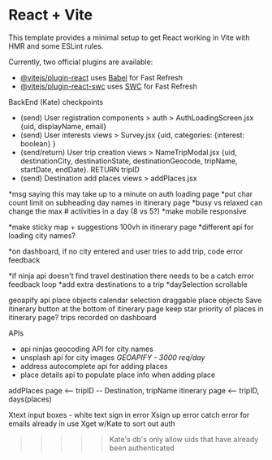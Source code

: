 # React + Vite

This template provides a minimal setup to get React working in Vite with HMR and some ESLint rules.

Currently, two official plugins are available:

- [@vitejs/plugin-react](https://github.com/vitejs/vite-plugin-react/blob/main/packages/plugin-react/README.md) uses [Babel](https://babeljs.io/) for Fast Refresh
- [@vitejs/plugin-react-swc](https://github.com/vitejs/vite-plugin-react-swc) uses [SWC](https://swc.rs/) for Fast Refresh

BackEnd (Kate) checkpoints
- (send) User registration components > auth > AuthLoadingScreen.jsx {uid, displayName, email}
- (send) User interests views > Survey.jsx {uid, categories: {interest: boolean} }
- (send/return) User trip creation views > NameTripModal.jsx {uid, destinationCity, destinationState, destinationGeocode, tripName, startDate, endDate}. RETURN tripID
- (send) Destination add places views > addPlaces.jsx 

*msg saying this may take up to a minute on auth loading page 
*put char count limit on subheading day names in itinerary page
*busy vs relaxed can change the max # activities in a day (8 vs 5?)
*make mobile responsive
<!-- DONE*show number of items in that day when you collapse itinerary day -->
*make sticky map + suggestions 100vh in itinerary page
*different api for loading city names?
<!-- DONE*loading screen while name trip load -->
*on dashboard, if no city entered and user tries to add trip, code error feedback
<!-- DONE*make more aesthetic scrollbars -->
*if ninja api doesn't find travel destination there needs to be a catch error feedback loop 
*add extra destinations to a trip
*daySelection scrollable

geoapify api place objects
calendar selection
draggable place objects
Save itinerary button at the bottom of itinerary page
keep star priority of places in itinerary page?
trips recorded on dashboard

APIs 
- api ninjas geocoding API for city names
- unsplash api for city images
*GEOAPIFY - 3000 req/day*
- address autocomplete api for adding places
- place details api to populate place info when adding place



addPlaces page <-- tripID -- Destination, tripName
itinerary page <-- tripID, days(places) 



Xtext input boxes - white text
sign in error
Xsign up error
catch error for emails already in use
Xget w/Kate to sort out auth
>>>>>Kate's db's only allow uids that have already been authenticated